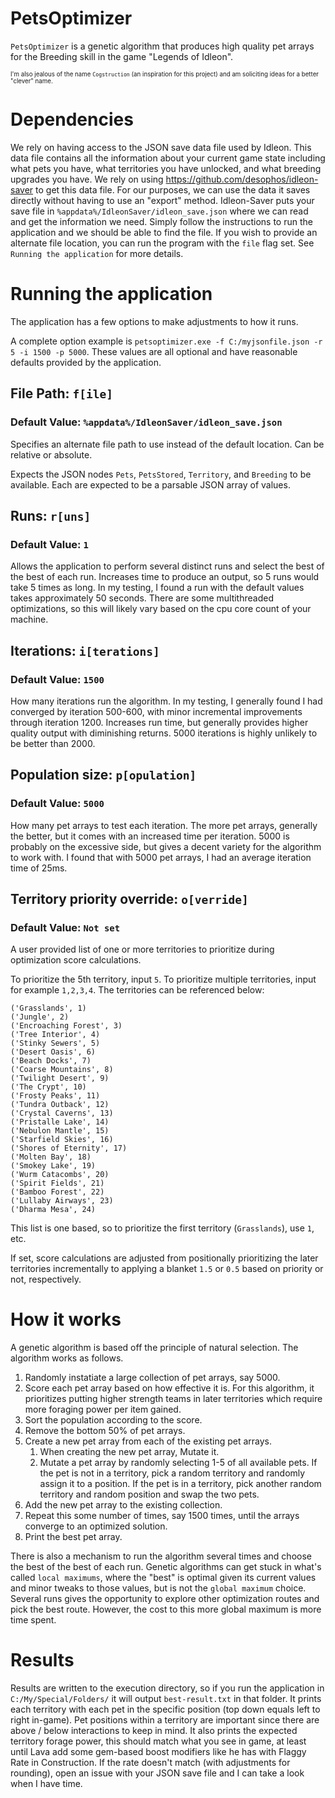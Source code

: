 # PetsOptimizer

`PetsOptimizer` is a genetic algorithm that produces high quality pet arrays for the Breeding skill in the game "Legends of Idleon".

<sup><sub>I'm also jealous of the name `Cogstruction` (an inspiration for this project) and am soliciting ideas for a better "clever" name.</sub></sup>

# Dependencies

We rely on having access to the JSON save data file used by Idleon. This data file contains all the information about your current game state including what pets you have, what territories you have unlocked, and what breeding upgrades you have. We rely on using https://github.com/desophos/idleon-saver to get this data file. For our purposes, we can use the data it saves directly without having to use an "export" method. Idleon-Saver puts your save file in `%appdata%/IdleonSaver/idleon_save.json` where we can read and get the information we need. Simply follow the instructions to run the application and we should be able to find the file. If you wish to provide an alternate file location, you can run the program with the `file` flag set. See `Running the application` for more details.

# Running the application

The application has a few options to make adjustments to how it runs.

A complete option example is `petsoptimizer.exe -f C:/myjsonfile.json -r 5 -i 1500 -p 5000`. These values are all optional and have reasonable defaults provided by the application.

## File Path: `f[ile]`

### Default Value: `%appdata%/IdleonSaver/idleon_save.json`

Specifies an alternate file path to use instead of the default location. Can be relative or absolute.

Expects the JSON nodes `Pets`, `PetsStored`, `Territory`, and `Breeding` to be available. Each are expected to be a parsable JSON array of values.

## Runs: `r[uns]`

### Default Value: `1`

Allows the application to perform several distinct runs and select the best of the best of each run. Increases time to produce an output, so 5 runs would take 5 times as long. In my testing, I found a run with the default values takes approximately 50 seconds. There are some multithreaded optimizations, so this will likely vary based on the cpu core count of your machine.

## Iterations: `i[terations]`

### Default Value: `1500`

How many iterations run the algorithm. In my testing, I generally found I had converged by iteration 500-600, with minor incremental improvements through iteration 1200. Increases run time, but generally provides higher quality output with diminishing returns. 5000 iterations is highly unlikely to be better than 2000.

## Population size: `p[opulation]`

### Default Value: `5000`

How many pet arrays to test each iteration. The more pet arrays, generally the better, but it comes with an increased time per iteration. 5000 is probably on the excessive side, but gives a decent variety for the algorithm to work with. I found that with 5000 pet arrays, I had an average iteration time of 25ms.

## Territory priority override: `o[verride]`

### Default Value: `Not set`

A user provided list of one or more territories to prioritize during optimization score calculations.

To prioritize the 5th territory, input `5`.
To prioritize multiple territories, input for example `1,2,3,4`.
The territories can be referenced below:

```
('Grasslands', 1)
('Jungle', 2)
('Encroaching Forest', 3)
('Tree Interior', 4)
('Stinky Sewers', 5)
('Desert Oasis', 6)
('Beach Docks', 7)
('Coarse Mountains', 8)
('Twilight Desert', 9)
('The Crypt', 10)
('Frosty Peaks', 11)
('Tundra Outback', 12)
('Crystal Caverns', 13)
('Pristalle Lake', 14)
('Nebulon Mantle', 15)
('Starfield Skies', 16)
('Shores of Eternity', 17)
('Molten Bay', 18)
('Smokey Lake', 19)
('Wurm Catacombs', 20)
('Spirit Fields', 21)
('Bamboo Forest', 22)
('Lullaby Airways', 23)
('Dharma Mesa', 24)
```

This list is one based, so to prioritize the first territory (`Grasslands`), use `1`, etc.

If set, score calculations are adjusted from positionally prioritizing the later territories incrementally to applying a blanket `1.5` or `0.5` based on priority or not, respectively.

# How it works

A genetic algorithm is based off the principle of natural selection. The algorithm works as follows.

1. Randomly instatiate a large collection of pet arrays, say 5000.
2. Score each pet array based on how effective it is. For this algorithm, it prioritizes putting higher strength teams in later territories which require more foraging power per item gained.
3. Sort the population according to the score.
4. Remove the bottom 50% of pet arrays.
5. Create a new pet array from each of the existing pet arrays.
    1. When creating the new pet array, Mutate it.
    2. Mutate a pet array by randomly selecting 1-5 of all available pets. If the pet is not in a territory, pick a random territory and randomly assign it to a position. If the pet is in a territory, pick another random territory and random position and swap the two pets.
6. Add the new pet array to the existing collection.
7. Repeat this some number of times, say 1500 times, until the arrays converge to an optimized solution.
8. Print the best pet array.

There is also a mechanism to run the algorithm several times and choose the best of the best of each run. Genetic algorithms can get stuck in what's called `local maximums`, where the "best" is optimal given its current values and minor tweaks to those values, but is not the `global maximum` choice. Several runs gives the opportunity to explore other optimization routes and pick the best route. However, the cost to this more global maximum is more time spent.

# Results

Results are written to the execution directory, so if you run the application in `C:/My/Special/Folders/` it will output `best-result.txt` in that folder. It prints each territory with each pet in the specific position (top down equals left to right in-game). Pet positions within a territory are important since there are above / below interactions to keep in mind. It also prints the expected territory forage power, this should match what you see in game, at least until Lava add some gem-based boost modifiers like he has with Flaggy Rate in Construction. If the rate doesn't match (with adjustments for rounding), open an issue with your JSON save file and I can take a look when I have time.